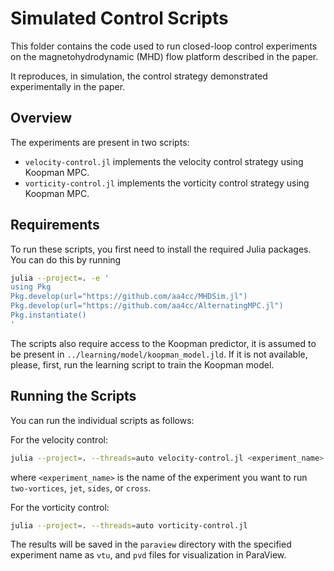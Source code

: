 # Simulated Control Scripts
This folder contains the code used to run closed-loop control experiments on the magnetohydrodynamic (MHD) flow platform described in the paper.

It reproduces, in simulation, the control strategy demonstrated experimentally in the paper.

## Overview

The experiments are present in two scripts:
- `velocity-control.jl` implements the velocity control strategy using Koopman MPC.
- `vorticity-control.jl` implements the vorticity control strategy using Koopman MPC.

## Requirements
To run these scripts, you first need to install the required Julia packages. You can do this by running

```bash
julia --project=. -e '
using Pkg
Pkg.develop(url="https://github.com/aa4cc/MHDSim.jl")
Pkg.develop(url="https://github.com/aa4cc/AlternatingMPC.jl")
Pkg.instantiate()
'
```

The scripts also require access to the Koopman predictor, it is assumed to be present in `../learning/model/koopman_model.jld`. 
If it is not available, please, first, run the learning script to train the Koopman model.


## Running the Scripts

You can run the individual scripts as follows:

For the velocity control:
```bash
julia --project=. --threads=auto velocity-control.jl <experiment_name>
```
where `<experiment_name>` is the name of the experiment you want to run `two-vortices`, `jet`, `sides`, or `cross`.

For the vorticity control:
```bash
julia --project=. --threads=auto vorticity-control.jl 
```
The results will be saved in the `paraview` directory with the specified experiment name as `vtu`, and `pvd` files for visualization in ParaView.


